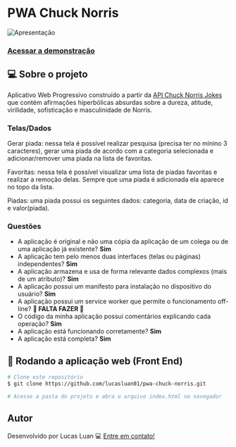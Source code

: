 # PWA Chuck Norris

![Apresentação](https://user-images.githubusercontent.com/85650316/191863317-1eb430b0-99fe-4b99-a953-5120e54fd1a9.gif)

### [Acessar a demonstração](https://pwa-chuck-norris.lucasluan01.repl.co)

## 💻 Sobre o projeto

Aplicativo Web Progressivo construído a partir da [API Chuck Norris Jokes](https://api.chucknorris.io/) que contém afirmações hiperbólicas absurdas sobre a dureza, atitude, virilidade, sofisticação e masculinidade de Norris.

### Telas/Dados

Gerar piada: nessa tela é possível realizar pesquisa (precisa ter no mínino 3 caracteres), gerar uma piada de acordo com a categoria selecionada e adicionar/remover uma piada na lista de favoritas.

Favoritas: nessa tela é possível visualizar uma lista de piadas favoritas e realizar a remoção delas. Sempre que uma piada é adicionada ela aparece no topo da lista.

Piadas: uma piada possui os seguintes dados: categoria, data de criação, id e valor(piada).

### Questões

- A aplicação é original e não uma cópia da aplicação de um colega ou de uma aplicação já existente? **Sim**
- A aplicação tem pelo menos duas interfaces (telas ou páginas) independentes? **Sim**
- A aplicação armazena e usa de forma relevante dados complexos (mais de um atributo)? **Sim**
- A aplicação possui um manifesto para instalação no dispositivo do usuário? **Sim**
- A aplicação possui um service worker que permite o funcionamento off-line? **🚧 FALTA FAZER 🚧**
- O código da minha aplicação possui comentários explicando cada operação? **Sim**
- A aplicação está funcionando corretamente? **Sim**
- A aplicação está completa? **Sim**

## 🧭 Rodando a aplicação web (Front End)

```bash
# Clone este repositório
$ git clone https://github.com/lucasluan01/pwa-chuck-norris.git

# Acesse a pasta do projeto e abra o arquivo index.html no navegador
```

## Autor

Desenvolvido por Lucas Luan 💻 [Entre em contato!](https://www.linkedin.com/in/lucas-luan-dos-santos/)
